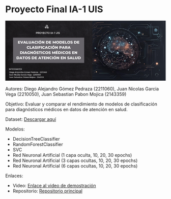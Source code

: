 # Proyecto Final IA-1 UIS

![Banner](banner-ia.png)

Autores: Diego Alejandro Gómez Pedraza (2211060), Juan Nicolas Garcia Vega (2210050), Juan Sebastian Pabon Mojica (2143359)

Objetivo: Evaluar y comparar el rendimiento de modelos de clasificación para diagnósticos médicos en datos de atención en salud.

Dataset: [Descargar aquí](https://drive.google.com/file/d/1mCEZI5PZIDZSVAxQrTR9rFC4ngf_Hauf/view?usp=sharing)

Modelos:
- DecisionTreeClassifier
- RandomForestClassifier
- SVC
- Red Neuronal Artificial (1 capa oculta, 10, 20, 30 epochs)
- Red Neuronal Artificial (3 capas ocultas, 10, 20, 30 epochs)
- Red Neuronal Artificial (6 capas ocultas, 10, 20, 30 epochs)

Enlaces:
- Video: [Enlace al video de demostración](enlace-al-video)
- Repositorio: [Repositorio principal](https://github.com/DiegoGomez21/proyecto_IA_atenciones_medicas)

